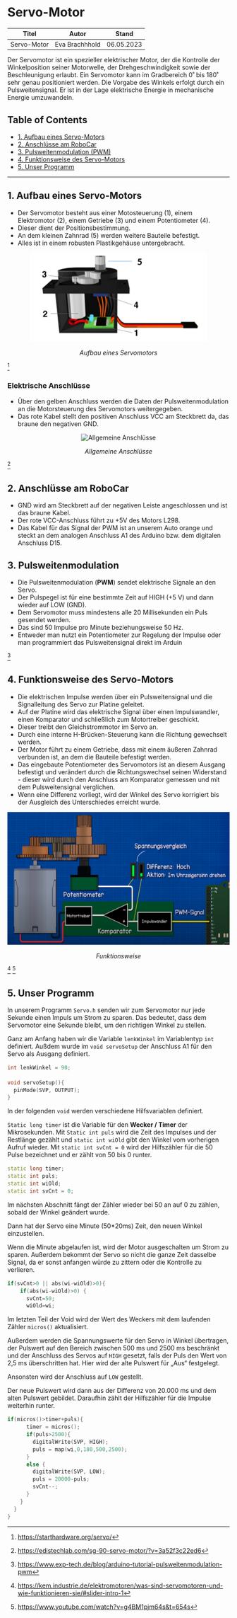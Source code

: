 # Servo-Motor

<div align = "center">
<table>
  <thead>
    <tr>
      <th align = "center">Titel</th>
      <th align = "center">Autor</th>
      <th align = "center">Stand</th>
    </tr>
  </thead>
  <tbody>
    <tr>
      <td align = "center">Servo-Motor</td>
      <td align = "center">Eva Brachhhold</td>
      <td align = "center">06.05.2023</td>
    </tr>
  </tbody>
</table>
</div>

Der Servomotor ist ein spezieller elektrischer Motor,  der die Kontrolle der Winkelposition seiner Motorwelle, der Drehgeschwindigkeit sowie der  Beschleunigung erlaubt. Ein Servomotor kann im Gradbereich 0˚ bis 180˚ sehr genau positioniert werden. Die Vorgabe des Winkels erfolgt durch ein Pulsweitensignal. Er ist in der Lage elektrische Energie in mechanische Energie umzuwandeln.

## Table of Contents

- [1. Aufbau eines Servo-Motors](#1-aufbau-eines-servo-motors)
- [2. Anschlüsse am RoboCar](#2-anschlüsse-am-robocar)
- [3. Pulsweitenmodulation (PWM)](#3-pulsweitenmodulation)
- [4. Funktionsweise des Servo-Motors](#4-funktionsweise-des-servo-motors)
- [5. Unser Programm](#5-unser-programm)

---

## 1. Aufbau eines Servo-Motors

- Der Servomotor besteht aus einer Motosteuerung (1), einem Elektromotor (2), einem Getriebe (3) und einem Potentiometer (4).
- Dieser dient der Positionsbestimmung.
- An dem kleinen Zahnrad (5) werden weitere Bauteile befestigt.
- Alles ist in einem robusten Plastikgehäuse untergebracht.

<div align = "center">
  <img src = "Aufbau.png" alt = "Aufbau eines Servomotors" width = "400" height = "200">
<p><i>Aufbau eines Servomotors</i></p>
</div>

[^1]

### Elektrische Anschlüsse

- Über den gelben Anschluss werden die Daten der Pulsweitenmodulation an die Motorsteuerung des Servomotors weitergegeben.
- Das rote Kabel stellt den positiven Anschluss VCC am Steckbrett da, das braune den negativen GND. 

<div align = "center">
  <img src = "Elektrische Anschlüsse.png" alt = "Allgemeine Anschlüsse" width = "500" height = "150">
<p><i>Allgemeine Anschlüsse</i></p>
</div>

[^2]

## 2. Anschlüsse am RoboCar

- GND wird am Steckbrett auf der negativen Leiste angeschlossen und ist das braune Kabel.
- Der rote VCC-Anschluss führt zu +5V des Motors L298.
- Das Kabel für das Signal der PWM ist an unserem Auto orange und steckt an dem analogen Anschluss A1 des Arduino bzw. dem digitalen Anschluss D15.

## 3. Pulsweitenmodulation

- Die Pulsweitenmodulation (**PWM**) sendet elektrische Signale an den Servo. 
- Der Pulspegel ist für eine bestimmte Zeit auf HIGH (+5 V) und dann wieder auf LOW (GND).
- Dem Servomotor muss mindestens alle 20 Millisekunden ein Puls gesendet werden.
- Das sind 50 Impulse pro Minute beziehungsweise 50 Hz.
- Entweder man nutzt ein Potentiometer zur Regelung der Impulse oder man programmiert das Pulsweitensignal direkt im Arduin

[^3]

## 4. Funktionsweise des Servo-Motors

- Die elektrischen Impulse werden über ein Pulsweitensignal und die Signalleitung des Servo zur Platine geleitet.
- Auf der Platine wird das elektrische Signal über einen Impulswandler, einen Komparator und schließlich zum Motortreiber geschickt. 
- Dieser treibt den Gleichstrommotor im Servo an.
- Durch eine interne H-Brücken-Steuerung kann die Richtung gewechselt werden.
- Der Motor führt zu einem Getriebe, dass mit einem äußeren Zahnrad verbunden ist, an dem die Bauteile befestigt werden.
- Das eingebaute Potentiometer des Servomotors ist an diesem Ausgang befestigt und verändert durch die Richtungswechsel seinen Widerstand - dieser wird durch den Anschluss am Komparator gemessen und mit dem Pulsweitensignal verglichen.
- Wenn eine Differenz vorliegt, wird der Winkel des Servo korrigiert bis der Ausgleich des Unterschiedes erreicht wurde.

<div align = "center">
  <img src = "Funktionsweise.png" alt = "Funktionsweise" width = "600" height = "300">
<p><i>Funktionsweise</i></p>
</div>

[^4] [^5]

## 5. Unser Programm

In unserem Programm `Servo.h` senden wir zum Servomotor nur jede Sekunde einen Impuls um Strom zu sparen. Das bedeutet, dass dem Servomotor eine Sekunde bleibt, um den richtigen Winkel zu stellen. 

Ganz am Anfang haben wir die Variable `lenkWinkel` im Variablentyp `int` definiert. Außdem wurde im `void servoSetup` der Anschluss A1 für den Servo als Ausgang definiert.

```C++
int lenkWinkel = 90;
 
void servoSetup(){
  pinMode(SVP, OUTPUT);
}
```


In der folgenden `void` werden verschiedene Hilfsvariablen definiert.

`Static long timer` ist die Variable für den **Wecker / Timer** der Mikrosekunden. Mit `Static int puls` wird die Zeit des Impulses und der Restlänge gezählt und `static int wiOld` gibt den Winkel vom vorherigen Aufruf wieder. Mit `static int svCnt = 0` wird der Hilfszähler für die 50 Pulse bezeichnet und er zählt von 50 bis 0 runter.

```C++
static long timer;     
static int puls;      
static int wiOld; 
static int svCnt = 0;
```

Im nächsten Abschnitt fängt der Zähler wieder bei 50 an auf 0 zu zählen, sobald der Winkel geändert wurde.

Dann hat der Servo eine Minute (50*20ms) Zeit, den neuen Winkel einzustellen.

Wenn die Minute abgelaufen ist, wird der Motor ausgeschalten um Strom zu sparen. Außerdem bekommt der Servo so nicht die ganze Zeit dasselbe Signal, da er sonst anfangen würde zu zittern oder die Kontrolle zu verlieren.

```C++
if(svCnt>0 || abs(wi-wiOld)>0){
    if(abs(wi-wiOld)>0) {
      svCnt=50;               
      wiOld=wi;
```

Im letzten Teil der Void wird der Wert des Weckers mit dem laufenden Zähler `micros()` aktualisiert. 

Außerdem werden die Spannungswerte für den Servo in Winkel übertragen, der Pulswert auf den Bereich zwischen 500 ms und 2500 ms beschränkt und der Anschluss des Servos auf `HIGH` gesetzt, falls der Puls den Wert von 2,5 ms überschritten hat.
Hier wird der alte Pulswert für „Aus“ festgelegt.

Ansonsten wird der Anschluss auf `LOW` gestellt.

Der neue Pulswert wird dann aus der Differenz von 20.000 ms und dem alten Pulswert gebildet. Daraufhin zählt der Hilfszähler für die Impulse weiterhin runter.

```C++
if(micros()>timer+puls){
      timer = micros();       
      if(puls>2500){          
        digitalWrite(SVP, HIGH);
        puls = map(wi,0,180,500,2500);
      }
      else {                 
        digitalWrite(SVP, LOW);
        puls = 20000-puls;
        svCnt--;
      }
    }
  }
}
```

[^1]: https://starthardware.org/servo/
[^2]: https://edistechlab.com/sg-90-servo-motor/?v=3a52f3c22ed6
[^3]: https://www.exp-tech.de/blog/arduino-tutorial-pulsweitenmodulation-pwm
[^4]: https://kem.industrie.de/elektromotoren/was-sind-servomotoren-und-wie-funktionieren-sie/#slider-intro-1
[^5]: https://www.youtube.com/watch?v=g4BM1pjm64s&t=654s
